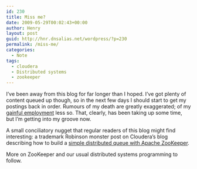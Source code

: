 ```yaml
---
id: 230
title: Miss me?
date: 2009-05-29T00:02:43+00:00
author: Henry
layout: post
guid: http://hnr.dnsalias.net/wordpress/?p=230
permalink: /miss-me/
categories:
  - Note
tags:
  - cloudera
  - Distributed systems
  - zookeeper
---
```

I&#8217;ve been away from this blog for far longer than I hoped. I&#8217;ve got plenty of content queued up though, so in the next few days I should start to get my postings back in order. Rumours of my death are greatly exaggerated; of my [gainful employment](http://www.cloudera.com) less so. That, clearly, has been taking up some time, but I&#8217;m getting into my groove now.

A small conciliatory nugget that regular readers of this blog might find interesting: a trademark Robinson monster post on Cloudera&#8217;s blog describing how to build a [simple distributed queue with Apache ZooKeeper](http://bit.ly/8JzdC).

More on ZooKeeper and our usual distributed systems programming to follow.